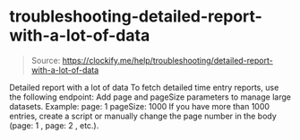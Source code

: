 # troubleshooting-detailed-report-with-a-lot-of-data

> Source: https://clockify.me/help/troubleshooting/detailed-report-with-a-lot-of-data

Detailed report with a lot of data
To fetch detailed time entry reports, use the following endpoint:
Add page
and pageSize
parameters to manage large datasets.
Example:
page: 1
pageSize: 1000
If you have more than 1000 entries, create a script or manually change the page number in the body (page: 1
, page: 2
, etc.).